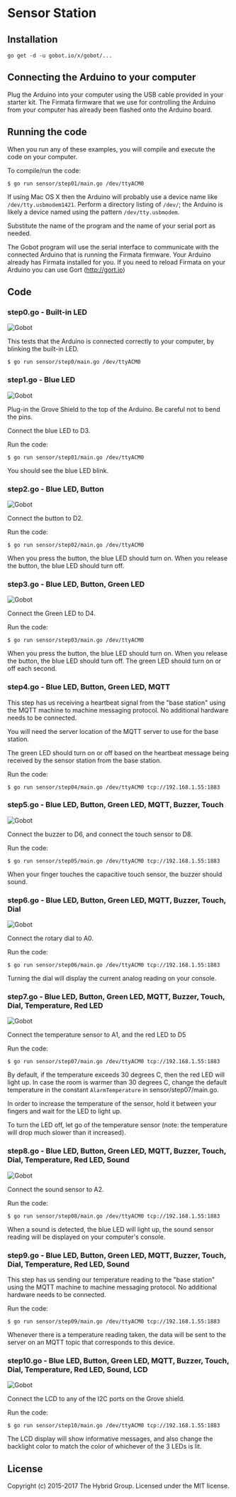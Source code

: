 # Sensor Station

## Installation

```
go get -d -u gobot.io/x/gobot/...
```

## Connecting the Arduino to your computer

Plug the Arduino into your computer using the USB cable provided in your starter kit. The Firmata firmware that we use for controlling the Arduino from your computer has already been flashed onto the Arduino board.

## Running the code
When you run any of these examples, you will compile and execute the code on your computer.

To compile/run the code:

```
$ go run sensor/step01/main.go /dev/ttyACM0
```

If using Mac OS X then the Arduino will probably use a device name like `/dev/tty.usbmodem1421`. Perform a directory listing of `/dev/`; the Arduino is likely a device named using the pattern `/dev/tty.usbmodem`.

Substitute the name of the program and the name of your serial port as needed.

The Gobot program will use the serial interface to communicate with the connected Arduino that is running the Firmata firmware. Your Arduino already has Firmata installed for you. If you need to reload Firmata on your Arduino you can use Gort (http://gort.io)

## Code

### step0.go - Built-in LED

![Gobot](../images/sensor/arduino/step0.jpg)

This tests that the Arduino is connected correctly to your computer, by blinking the built-in LED.

```
$ go run sensor/step0/main.go /dev/ttyACM0
```

### step1.go - Blue LED

![Gobot](../images/sensor/arduino/step1.jpg)

Plug-in the Grove Shield to the top of the Arduino. Be careful not to bend the pins.

Connect the blue LED to D3.

Run the code:

```
$ go run sensor/step01/main.go /dev/ttyACM0
```

You should see the blue LED blink.

### step2.go - Blue LED, Button

![Gobot](../images/sensor/arduino/step2.jpg)

Connect the button to D2.

Run the code:

```
$ go run sensor/step02/main.go /dev/ttyACM0
```

When you press the button, the blue LED should turn on. When you release the button, the blue LED should turn off.

### step3.go - Blue LED, Button, Green LED

![Gobot](../images/sensor/arduino/step3.jpg)

Connect the Green LED to D4.

Run the code:

```
$ go run sensor/step03/main.go /dev/ttyACM0
```

When you press the button, the blue LED should turn on. When you release the button, the blue LED should turn off. The green LED should turn on or off each second.

### step4.go - Blue LED, Button, Green LED, MQTT

This step has us receiving a heartbeat signal from the "base station" using the MQTT machine to machine messaging protocol. No additional hardware needs to be connected. 

You will need the server location of the MQTT server to use for the base station.

The green LED should turn on or off based on the heartbeat message being received by the sensor station from the base station.

Run the code:

```
$ go run sensor/step04/main.go /dev/ttyACM0 tcp://192.168.1.55:1883
```

### step5.go - Blue LED, Button, Green LED, MQTT, Buzzer, Touch

![Gobot](../images/sensor/arduino/step5.jpg)

Connect the buzzer to D6, and connect the touch sensor to D8.

Run the code:

```
$ go run sensor/step05/main.go /dev/ttyACM0 tcp://192.168.1.55:1883
```

When your finger touches the capacitive touch sensor, the buzzer should sound.

### step6.go - Blue LED, Button, Green LED, MQTT, Buzzer, Touch, Dial

![Gobot](../images/sensor/arduino/step6.jpg)

Connect the rotary dial to A0.

Run the code:

```
$ go run sensor/step06/main.go /dev/ttyACM0 tcp://192.168.1.55:1883
```

Turning the dial will display the current analog reading on your console.

### step7.go - Blue LED, Button, Green LED, MQTT, Buzzer, Touch, Dial, Temperature, Red LED

![Gobot](../images/sensor/arduino/step7.jpg)

Connect the temperature sensor to A1, and the red LED to D5

Run the code:

```
$ go run sensor/step07/main.go /dev/ttyACM0 tcp://192.168.1.55:1883
```

By default, if the temperature exceeds 30 degrees C, then the red LED will light up.
In case the room is warmer than 30 degrees C, change the default temperature in the constant `AlarmTemperature` in sensor/step07/main.go.

In order to increase the temperature of the sensor, hold it between your fingers and wait for the LED to light up.

To turn the LED off, let go of the temperature sensor (note: the temperature will drop much slower than it increased).

### step8.go - Blue LED, Button, Green LED, MQTT, Buzzer, Touch, Dial, Temperature, Red LED, Sound

![Gobot](../images/sensor/arduino/step8.jpg)

Connect the sound sensor to A2.

Run the code:

```
$ go run sensor/step08/main.go /dev/ttyACM0 tcp://192.168.1.55:1883
```

When a sound is detected, the blue LED will light up, the sound sensor reading will be displayed on your computer's console.

### step9.go - Blue LED, Button, Green LED, MQTT, Buzzer, Touch, Dial, Temperature, Red LED, Sound

This step has us sending our temperature reading to the "base station" using the MQTT machine to machine messaging protocol. No additional hardware needs to be connected.

Run the code:

```
$ go run sensor/step09/main.go /dev/ttyACM0 tcp://192.168.1.55:1883
```

Whenever there is a temperature reading taken, the data will be sent to the server on an MQTT topic that corresponds to this device.

### step10.go - Blue LED, Button, Green LED, MQTT, Buzzer, Touch, Dial, Temperature, Red LED, Sound, LCD

![Gobot](../images/sensor/arduino/step10.jpg)

Connect the LCD to any of the I2C ports on the Grove shield.

Run the code:

```
$ go run sensor/step10/main.go /dev/ttyACM0 tcp://192.168.1.55:1883
```

The LCD display will show informative messages, and also change the backlight color to match the color of whichever of the 3 LEDs is lit.

## License

Copyright (c) 2015-2017 The Hybrid Group. Licensed under the MIT license.
